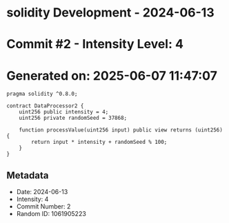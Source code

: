 ﻿# solidity Development - 2024-06-13
# Commit #2 - Intensity Level: 4
# Generated on: 2025-06-07 11:47:07
```solidity
pragma solidity ^0.8.0;

contract DataProcessor2 {
    uint256 public intensity = 4;
    uint256 private randomSeed = 37868;

    function processValue(uint256 input) public view returns (uint256) {
        return input * intensity + randomSeed % 100;
    }
}
```
## Metadata
- Date: 2024-06-13
- Intensity: 4
- Commit Number: 2
- Random ID: 1061905223
